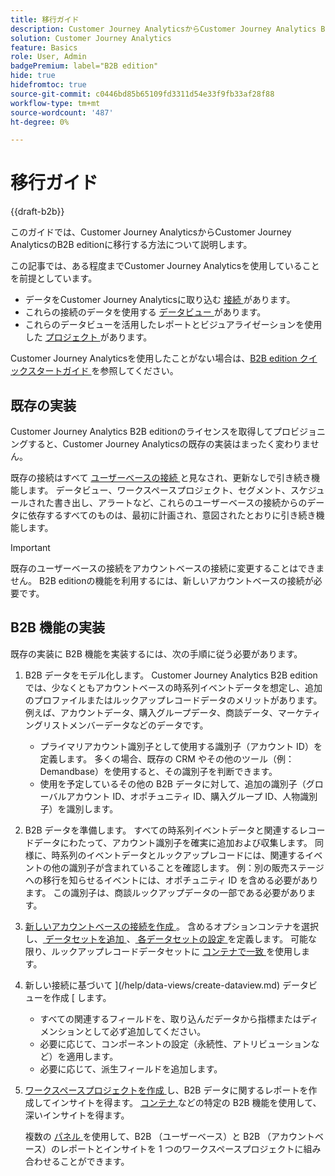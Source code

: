 ```yaml
---
title: 移行ガイド
description: Customer Journey AnalyticsからCustomer Journey Analytics B2B editionに移行する方法を説明します
solution: Customer Journey Analytics
feature: Basics
role: User, Admin
badgePremium: label="B2B edition"
hide: true
hidefromtoc: true
source-git-commit: c0446bd85b65109fd3311d54e33f9fb33af28f88
workflow-type: tm+mt
source-wordcount: '487'
ht-degree: 0%

---
```


# 移行ガイド

{{draft-b2b}}

このガイドでは、Customer Journey AnalyticsからCustomer Journey AnalyticsのB2B editionに移行する方法について説明します。

この記事では、ある程度までCustomer Journey Analyticsを使用していることを前提としています。

* データをCustomer Journey Analyticsに取り込む [ 接続 ](/help/connections/overview.md) があります。
* これらの接続のデータを使用する [ データビュー ](/help/data-views/data-views.md) があります。
* これらのデータビューを活用したレポートとビジュアライゼーションを使用した [ プロジェクト ](/help/analysis-workspace/home.md) があります。

Customer Journey Analyticsを使用したことがない場合は、[B2B edition クイックスタートガイド ](cja-b2b-quick-start-guide.md) を参照してください。


## 既存の実装

Customer Journey Analytics B2B editionのライセンスを取得してプロビジョニングすると、Customer Journey Analyticsの既存の実装はまったく変わりません。

既存の接続はすべて [ ユーザーベースの接続 ](cja-b2b-concepts-features.md#connections-and-identifiers) と見なされ、更新なしで引き続き機能します。 データビュー、ワークスペースプロジェクト、セグメント、スケジュールされた書き出し、アラートなど、これらのユーザーベースの接続からのデータに依存するすべてのものは、最初に計画され、意図されたとおりに引き続き機能します。

>[!IMPORTANT]
>
>既存のユーザーベースの接続をアカウントベースの接続に変更することはできません。 B2B editionの機能を利用するには、新しいアカウントベースの接続が必要です。
>


## B2B 機能の実装

既存の実装に B2B 機能を実装するには、次の手順に従う必要があります。

1. B2B データをモデル化します。 Customer Journey Analytics B2B editionでは、少なくともアカウントベースの時系列イベントデータを想定し、追加のプロファイルまたはルックアップレコードデータのメリットがあります。 例えば、アカウントデータ、購入グループデータ、商談データ、マーケティングリストメンバーデータなどのデータです。

   * プライマリアカウント識別子として使用する識別子（アカウント ID）を定義します。 多くの場合、既存の CRM やその他のツール（例：Demandbase）を使用すると、その識別子を判断できます。
   * 使用を予定しているその他の B2B データに対して、追加の識別子（グローバルアカウント ID、オポチュニティ ID、購入グループ ID、人物識別子）を識別します。

1. B2B データを準備します。 すべての時系列イベントデータと関連するレコードデータにわたって、アカウント識別子を確実に追加および収集します。 同様に、時系列のイベントデータとルックアップレコードには、関連するイベントの他の識別子が含まれていることを確認します。 例：別の販売ステージへの移行を知らせるイベントには、オポチュニティ ID を含める必要があります。 この識別子は、商談ルックアップデータの一部である必要があります。

1. [ 新しいアカウントベースの接続を作成 ](/help/connections/create-connection.md#account-based-connection)。 含めるオプションコンテナを選択し、[ データセットを追加 ](/help/connections/create-connection.md#add-datasets)、[ 各データセットの設定 ](/help/connections/create-connection.md#dataset-settings) を定義します。 可能な限り、ルックアップレコードデータセットに [ コンテナで一致 ](cja-b2b-concepts-features.md#match-by-container) を使用します。

1. 新しい接続に基づいて ](/help/data-views/create-dataview.md) データビューを作成 [ します。

   * すべての関連するフィールドを、取り込んだデータから指標またはディメンションとして必ず追加してください。
   * 必要に応じて、コンポーネントの設定（永続性、アトリビューションなど）を適用します。
   * 必要に応じて、派生フィールドを追加します。

1. [ ワークスペースプロジェクトを作成 ](/help/analysis-workspace/build-workspace-project/create-projects.md) し、B2B データに関するレポートを作成してインサイトを得ます。 [ コンテナ ](cja-b2b-concepts-features.md#containers) などの特定の B2B 機能を使用して、深いインサイトを得ます。

   複数の [ パネル ](/help/analysis-workspace/c-panels/panels.md) を使用して、B2B （ユーザーベース）と B2B （アカウントベース）のレポートとインサイトを 1 つのワークスペースプロジェクトに組み合わせることができます。
